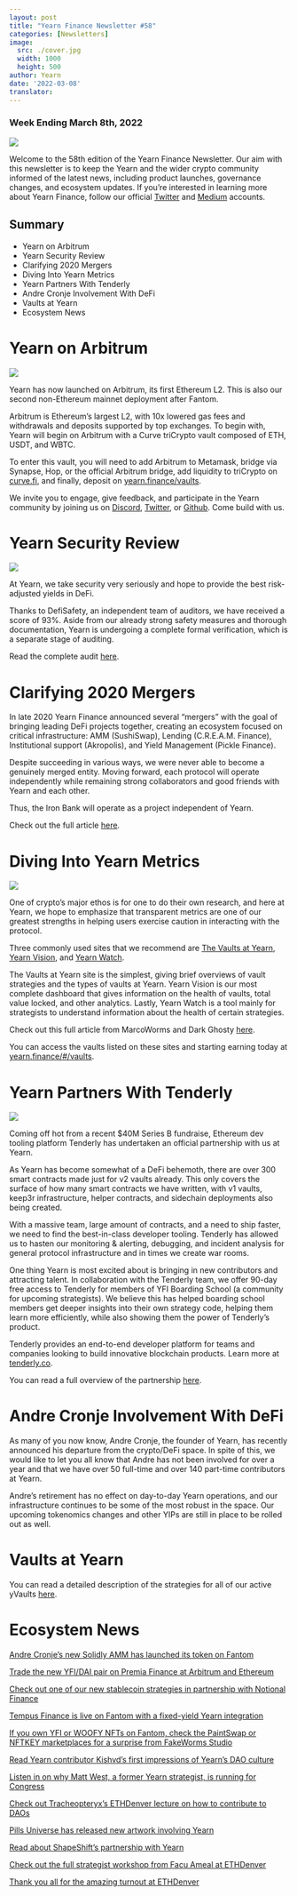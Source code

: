 ```yaml
---
layout: post
title: "Yearn Finance Newsletter #58"
categories: [Newsletters]
image:
  src: ./cover.jpg
  width: 1000
  height: 500
author: Yearn
date: '2022-03-08'
translator:
---
```


### Week Ending March 8th, 2022

![](./cover.jpg?w=1000&h=500)

Welcome to the 58th edition of the Yearn Finance Newsletter. Our aim with this newsletter is to keep the Yearn and the wider crypto community informed of the latest news, including product launches, governance changes, and ecosystem updates. If you’re interested in learning more about Yearn Finance, follow our official [Twitter](https://twitter.com/iearnfinance) and [Medium](https://medium.com/iearn) accounts.

## Summary

- Yearn on Arbitrum
- Yearn Security Review
- Clarifying 2020 Mergers
- Diving Into Yearn Metrics
- Yearn Partners With Tenderly
- Andre Cronje Involvement With DeFi
- Vaults at Yearn 
- Ecosystem News

# Yearn on Arbitrum

![](./image2.jpg?w=1000&h=1000)

Yearn has now launched on Arbitrum, its first Ethereum L2. This is also our second non-Ethereum mainnet deployment after Fantom.

Arbitrum is Ethereum’s largest L2, with 10x lowered gas fees and withdrawals and deposits supported by top exchanges. To begin with, Yearn will begin on Arbitrum with a Curve triCrypto vault composed of ETH, USDT, and WBTC.

To enter this vault, you will need to add Arbitrum to Metamask, bridge via Synapse, Hop, or the official Arbitrum bridge, add liquidity to triCrypto on [curve.fi](https://arbitrum.curve.fi/), and finally, deposit on [yearn.finance/vaults](http://yearn.finance/vaults).

We invite you to engage, give feedback, and participate in the Yearn community by joining us on [Discord](https://discord.gg/8rF374XkXy), [Twitter](http://twitter.com/iearnfinance), or [Github](http://github.com/yearn). Come build with us.

# Yearn Security Review

![](./image3.jpg?w=1000&h=563)

At Yearn, we take security very seriously and hope to provide the best risk-adjusted yields in DeFi. 

Thanks to DefiSafety, an independent team of auditors, we have received a score of 93%. Aside from our already strong safety measures and thorough documentation, Yearn is undergoing a complete formal verification, which is a separate stage of auditing.

Read the complete audit [here](https://www.defisafety.com/pqrs/354).

# Clarifying 2020 Mergers

In late 2020 Yearn Finance announced several “mergers” with the goal of bringing leading DeFi projects together, creating an ecosystem focused on critical infrastructure: AMM (SushiSwap), Lending (C.R.E.A.M. Finance), Institutional support (Akropolis), and Yield Management (Pickle Finance).

Despite succeeding in various ways, we were never able to become a genuinely merged entity. Moving forward, each protocol will operate independently while remaining strong collaborators and good friends with Yearn and each other.

Thus, the Iron Bank will operate as a project independent of Yearn.

Check out the full article [here](https://medium.com/iearn/clarifying-2020-mergers-an-independent-iron-bank-a6f8f3f4c25e).

# Diving Into Yearn Metrics

![](./image4.jpg?w=1400&h=625)

One of crypto’s major ethos is for one to do their own research, and here at Yearn, we hope to emphasize that transparent metrics are one of our greatest strengths in helping users exercise caution in interacting with the protocol.

Three commonly used sites that we recommend are [The Vaults at Yearn](https://vaults.yearn.finance/), [Yearn Vision](https://yearn.vision/), and [Yearn Watch](https://yearn.watch/).

The Vaults at Yearn site is the simplest, giving brief overviews of vault strategies and the types of vaults at Yearn. Yearn Vision is our most complete dashboard that gives information on the health of vaults, total value locked, and other analytics. Lastly, Yearn Watch is a tool mainly for strategists to understand information about the health of certain strategies.

Check out this full article from MarcoWorms and Dark Ghosty [here](https://medium.com/iearn/diving-into-yearn-metrics-8c3fb0520927).

You can access the vaults listed on these sites and starting earning today at [yearn.finance/#/vaults](https://yearn.finance/#/vaults).

# Yearn Partners With Tenderly

![](./image5.jpg?w=1400&h=670)

Coming off hot from a recent $40M Series B fundraise, Ethereum dev tooling platform Tenderly has undertaken an official partnership with us at Yearn.

As Yearn has become somewhat of a DeFi behemoth, there are over 300 smart contracts made just for v2 vaults already. This only covers the surface of how many smart contracts we have written, with v1 vaults, keep3r infrastructure, helper contracts, and sidechain deployments also being created.

With a massive team, large amount of contracts, and a need to ship faster, we need to find the best-in-class developer tooling. Tenderly has allowed us to hasten our monitoring & alerting, debugging, and incident analysis for general protocol infrastructure and in times we create war rooms.

One thing Yearn is most excited about is bringing in new contributors and attracting talent. In collaboration with the Tenderly team, we offer 90-day free access to Tenderly for members of YFI Boarding School (a community for upcoming strategists). We believe this has helped boarding school members get deeper insights into their own strategy code, helping them learn more efficiently, while also showing them the power of Tenderly’s product.

Tenderly provides an end-to-end developer platform for teams and companies looking to build innovative blockchain products. Learn more at [tenderly.co](https://tenderly.co/).

You can read a full overview of the partnership [here](https://medium.com/iearn/yearn-finance-partners-with-tenderly-to-supercharge-development-debugging-incident-analysis-6489260298a5).

# Andre Cronje Involvement With DeFi

As many of you now know, Andre Cronje, the founder of Yearn, has recently announced his departure from the crypto/DeFi space. In spite of this, we would like to let you all know that Andre has not been involved for over a year and that we have over 50 full-time and over 140 part-time contributors at Yearn.

Andre’s retirement has no effect on day-to-day Yearn operations, and our infrastructure continues to be some of the most robust in the space. Our upcoming tokenomics changes and other YIPs are still in place to be rolled out as well.

# Vaults at Yearn 

You can read a detailed description of the strategies for all of our active yVaults [here](https://medium.com/yearn-state-of-the-vaults/the-vaults-at-yearn-9237905ffed3).


# Ecosystem News

[Andre Cronje’s new Solidly AMM has launched its token on Fantom](https://solidly.exchange/)

[Trade the new YFI/DAI pair on Premia Finance at Arbitrum and Ethereum](https://twitter.com/PremiaFinance/status/1497313221123837959)

[Check out one of our new stablecoin strategies in partnership with Notional Finance](https://twitter.com/teddywoodward/status/1497229571799801865)

[Tempus Finance is live on Fantom with a fixed-yield Yearn integration](https://twitter.com/TempusFinance/status/1495747382285377538)

[If you own YFI or WOOFY NFTs on Fantom, check the PaintSwap or NFTKEY marketplaces for a surprise from FakeWorms Studio](https://twitter.com/MarcoWorms/status/1497601119220076544)

[Read Yearn contributor Kishvd’s first impressions of Yearn’s DAO culture](https://kishvd.medium.com/my-first-impressions-of-being-a-contributor-at-yearn-e154743b9cd5)

[Listen in on why Matt West, a former Yearn strategist, is running for Congress](https://twitter.com/DeFi_Dad/status/1496568281070776321?s=20&t=FA6P4ib_P1NZz_lmoXxvSw)

[Check out Tracheopteryx’s ETHDenver lecture on how to contribute to DAOs](https://youtu.be/anDAtWrhDnE)

[Pills Universe has released new artwork involving Yearn](https://twitter.com/pillsuniverse/status/1494343761022918658)

[Read about ShapeShift’s partnership with Yearn](https://medium.com/@ShapeShift.com/what-is-yearn-shapeshifts-partnership-with-yearn-finance-a94985af1b09)

[Check out the full strategist workshop from Facu Ameal at ETHDenver](https://www.youtube.com/watch?v=6og7NV7lzUk&feature=youtu.be)

[Thank you all for the amazing turnout at ETHDenver](https://twitter.com/iearnfinance/status/1496568330546782208?s=20&t=FA6P4ib_P1NZz_lmoXxvSw)

